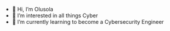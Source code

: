 - 👋 Hi, I’m Olusola
- 👀 I’m interested in all things Cyber
- 🌱 I’m currently learning to become a Cybersecurity Engineer

<!---
olusolabab/olusolabab is a ✨ special ✨ repository because its `README.md` (this file) appears on your GitHub profile.
You can click the Preview link to take a look at your changes.
--->
